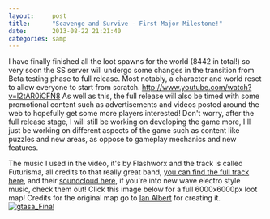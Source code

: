 ```yaml
---
layout:     post
title:      "Scavenge and Survive - First Major Milestone!"
date:       2013-08-22 21:21:40
categories: samp
---
```

I have finally finished all the loot spawns for the world (8442 in total!) so very soon the SS server will undergo some changes in the transition from Beta testing phase to full release. Most notably, a character and world reset to allow everyone to start from scratch. http://www.youtube.com/watch?v=I2tAR0iCFN8  As well as this, the full release will also be timed with some promotional content such as advertisements and videos posted around the web to hopefully get some more players interested! Don't worry, after the full release stage, I will still be working on developing the game more, I'll just be working on different aspects of the game such as content like puzzles and new areas, as oppose to gameplay mechanics and new features.
<!--more-->

The music I used in the video, it's by Flashworx and the track is called Futurisma, all credits to that really great band, [you can find the full track here](http://www.youtube.com/watch?v=qcOiJnWniWg), and their [soundcloud here](https://soundcloud.com/flashworx), if you're into new wave electro style music, check them out! Click this image below for a full 6000x6000px loot map! Credits for the original map go to [Ian Albert](http://ian-albert.com/) for creating it. [![gtasa_Final](http://southclawjk.files.wordpress.com/2013/08/gtasa_final.jpg?w=300)](http://southclawjk.files.wordpress.com/2013/08/gtasa_final.jpg)
